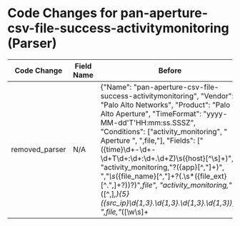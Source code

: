 # Code Changes for pan-aperture-csv-file-success-activitymonitoring (Parser)

| Code Change | Field Name | Before | After |
|-------------|------------|--------|-------|
| removed_parser | N/A | {"Name": "pan-aperture-csv-file-success-activitymonitoring", "Vendor": "Palo Alto Networks", "Product": "Palo Alto Aperture", "TimeFormat": "yyyy-MM-dd'T'HH:mm:ss.SSSZ", "Conditions": ["activity_monitoring", " Aperture ", ",file,"], "Fields": ["({time}\d+-\d+-\d+T\d+:\d+:\d+\.\d+Z)\s({host}[^\s]+)", "activity_monitoring,\"?({app}[^,\"]+)", ",\"*\s*({file_name}[^,\"]+?(\.\s*({file_ext}[^\.\",]+?))?)\"*,file", "activity_monitoring,\"*([^,]*,){5}({src_ip}\d{1,3}\.\d{1,3}\.\d{1,3}\.\d{1,3}),", ",file,\"*([\w\s]+|({email_address}[^@]+@[^\",]+))\"*,({src_ip}((([0-9a-fA-F.]{0,4}):{1,2}){1,7}([0-9a-fA-F]){0,4})|(((25[0-5]|(2[0-4]|1\d|[0-9]|)\d)\.?\b){4}))(:({src_port}\d+))?", ",({access}[^,]+),(|[^,]),file", ",file,\"*([\w\s]+|([^@]+@[^\",]+))\"*,([A-Fa-f.\d:]+),\w+,({access}[\w]+)\"*,", ",file,\"*([\w\s]+|([^@]+@[^\",]+))\"*,([A-Fa-f.\d:]+),\"+[^\"]+\"+,({access}[\w]+)\"*,", "((?:1969-[^,]+?)|({time}\d\d\d\d-\d\d-\d\dT\d\d:\d\d:\d\d\.\d+[\+-]\d+:\d+))"], "ParserVersion": "v1.0.0"} | N/A |